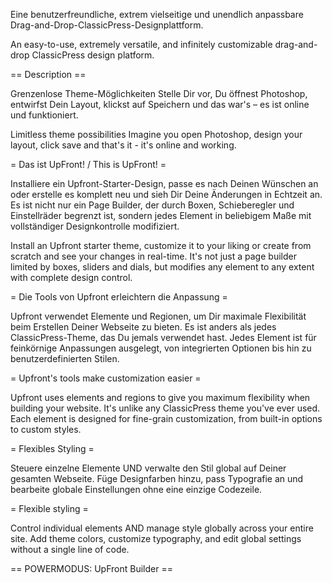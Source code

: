 Eine benutzerfreundliche, extrem vielseitige und unendlich anpassbare Drag-and-Drop-ClassicPress-Designplattform.

An easy-to-use, extremely versatile, and infinitely customizable drag-and-drop ClassicPress design platform.

== Description ==

Grenzenlose Theme-Möglichkeiten
Stelle Dir vor, Du öffnest Photoshop, entwirfst Dein Layout, klickst auf Speichern und das war's – es ist online und funktioniert.

Limitless theme possibilities
Imagine you open Photoshop, design your layout, click save and that's it - it's online and working.

= Das ist UpFront! / This is UpFront! =

Installiere ein Upfront-Starter-Design, passe es nach Deinen Wünschen an oder erstelle es komplett neu und sieh Dir Deine Änderungen in Echtzeit an. 
Es ist nicht nur ein Page Builder, der durch Boxen, Schieberegler und Einstellräder begrenzt ist, sondern jedes Element in beliebigem Maße mit vollständiger Designkontrolle modifiziert.

Install an Upfront starter theme, customize it to your liking or create from scratch and see your changes in real-time.
It's not just a page builder limited by boxes, sliders and dials, but modifies any element to any extent with complete design control.

= Die Tools von Upfront erleichtern die Anpassung =

Upfront verwendet Elemente und Regionen, um Dir maximale Flexibilität beim Erstellen Deiner Webseite zu bieten. 
Es ist anders als jedes ClassicPress-Theme, das Du jemals verwendet hast. Jedes Element ist für feinkörnige Anpassungen ausgelegt, von integrierten Optionen bis hin zu benutzerdefinierten Stilen.

= Upfront's tools make customization easier =

Upfront uses elements and regions to give you maximum flexibility when building your website.
It's unlike any ClassicPress theme you've ever used. Each element is designed for fine-grain customization, from built-in options to custom styles.

= Flexibles Styling =

Steuere einzelne Elemente UND verwalte den Stil global auf Deiner gesamten Webseite. 
Füge Designfarben hinzu, pass Typografie an und bearbeite globale Einstellungen ohne eine einzige Codezeile.

= Flexible styling =

Control individual elements AND manage style globally across your entire site.
Add theme colors, customize typography, and edit global settings without a single line of code.

== POWERMODUS: UpFront Builder ==